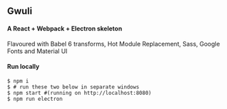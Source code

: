 ## Gwuli

#### A React + Webpack + Electron skeleton

Flavoured with Babel 6 transforms, Hot Module Replacement, Sass, Google Fonts and Material UI

#### Run locally

```shell
$ npm i
$ # run these two below in separate windows
$ npm start #(running on http://localhost:8080)
$ npm run electron
```
